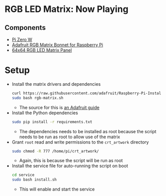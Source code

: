 # RGB LED Matrix: Now Playing

## Components

- [Pi Zero W](https://www.raspberrypi.com/products/raspberry-pi-zero-w/)
- [Adafruit RGB Matrix Bonnet for Raspberry Pi](https://learn.adafruit.com/adafruit-rgb-matrix-bonnet-for-raspberry-pi)
- [64x64 RGB LED Matrix Panel](https://www.adafruit.com/product/5407)

# Setup
- Install the matrix drivers and dependencies
  ```bash
  curl https://raw.githubusercontent.com/adafruit/Raspberry-Pi-Installer-Scripts/main/rgb-matrix.sh >rgb-matrix.sh
  sudo bash rgb-matrix.sh
  ```
  - The source for this is [an Adafruit guide](https://learn.adafruit.com/adafruit-rgb-matrix-bonnet-for-raspberry-pi/)
- Install the Python dependencies
  ```bash
  sudo pip install -r requirements.txt
  ```
  - The dependencies needs to be installed as root because the script needs to be run as root to allow use of the matrix
- Grant `root` read and write permissions to the `crt_artwork` directory
  ```bash
  sudo chmod -R 777 /home/pi/crt_artwork/
  ```
  - Again, this is because the script will be run as root
- Install the service file for auto-running the script on boot
  ```bash
  cd service
  sudo bash install.sh
  ```
  - This will enable and start the service
